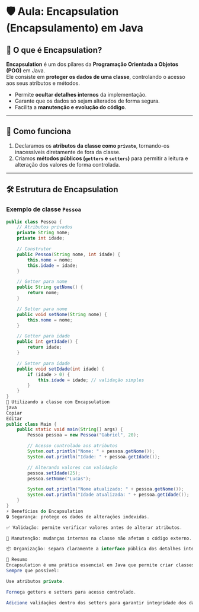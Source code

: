 # 🛡️ Aula: Encapsulation (Encapsulamento) em Java

## 📖 O que é Encapsulation?
**Encapsulation** é um dos pilares da **Programação Orientada a Objetos (POO)** em Java.  
Ele consiste em **proteger os dados de uma classe**, controlando o acesso aos seus atributos e métodos.

- Permite **ocultar detalhes internos** da implementação.
- Garante que os dados só sejam alterados de forma segura.
- Facilita a **manutenção e evolução do código**.

---

## 🔹 Como funciona

1. Declaramos os **atributos da classe como `private`**, tornando-os inacessíveis diretamente de fora da classe.
2. Criamos **métodos públicos (`getters` e `setters`)** para permitir a leitura e alteração dos valores de forma controlada.

---

## 🛠 Estrutura de Encapsulation

### Exemplo de classe `Pessoa`
```java
public class Pessoa {
    // Atributos privados
    private String nome;
    private int idade;

    // Construtor
    public Pessoa(String nome, int idade) {
        this.nome = nome;
        this.idade = idade;
    }

    // Getter para nome
    public String getNome() {
        return nome;
    }

    // Setter para nome
    public void setNome(String nome) {
        this.nome = nome;
    }

    // Getter para idade
    public int getIdade() {
        return idade;
    }

    // Setter para idade
    public void setIdade(int idade) {
        if (idade > 0) {
            this.idade = idade; // validação simples
        }
    }
}
🔄 Utilizando a classe com Encapsulation
java
Copiar
Editar
public class Main {
    public static void main(String[] args) {
        Pessoa pessoa = new Pessoa("Gabriel", 20);

        // Acesso controlado aos atributos
        System.out.println("Nome: " + pessoa.getNome());
        System.out.println("Idade: " + pessoa.getIdade());

        // Alterando valores com validação
        pessoa.setIdade(25);
        pessoa.setNome("Lucas");

        System.out.println("Nome atualizado: " + pessoa.getNome());
        System.out.println("Idade atualizada: " + pessoa.getIdade());
    }
}
⚡ Benefícios do Encapsulation
🔒 Segurança: protege os dados de alterações indevidas.

✅ Validação: permite verificar valores antes de alterar atributos.

🔄 Manutenção: mudanças internas na classe não afetam o código externo.

📦 Organização: separa claramente a interface pública dos detalhes internos.

📌 Resumo
Encapsulation é uma prática essencial em Java que permite criar classes seguras, organizadas e fáceis de manter.
Sempre que possível:

Use atributos private.

Forneça getters e setters para acesso controlado.

Adicione validações dentro dos setters para garantir integridade dos dados.